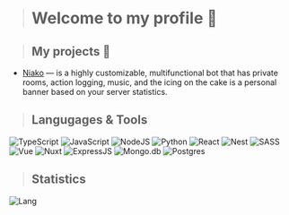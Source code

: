 > # Welcome to my profile 👋
<!-- [![Discord Presence](https://lanyard.cnrad.dev/api/758717520525000794?bg=121613&showDisplayName=true&hideStatus=true&borderRadius=8px)](https://oneheka.com/) -->
> ## My projects 🌿
<!-- * Desires — feature-packed, fast-growing discord bot that exploded in 2021 and won the hearts of many users of the Discord platform. -->
* [Niako](https://niako.xyz/) — is a highly customizable, multifunctional bot that has private rooms, action logging, music, and the icing on the cake is a personal banner based on your server statistics.

> ## Langugages & Tools
![TypeScript](https://shields.io/badge/-TypeScript-090909?style=for-the-badge&logo=typescript)
![JavaScript](https://shields.io/badge/-JavaScript-090909?style=for-the-badge&logo=javascript)
![NodeJS](https://shields.io/badge/-Node.js-090909?style=for-the-badge&logo=node.js)
![Python](https://shields.io/badge/-Python-090909?style=for-the-badge&logo=python)
![React](https://shields.io/badge/-React-090909?style=for-the-badge&logo=react)
![Nest](https://shields.io/badge/-Nest-090909?style=for-the-badge&logo=nestjs&logoColor=df274f)
![SASS](https://shields.io/badge/-SASS-090909?style=for-the-badge&logo=sass)
![Vue](https://shields.io/badge/-Vue-090909?style=for-the-badge&logo=vue.js)
![Nuxt](https://shields.io/badge/-Nuxt-090909?style=for-the-badge&logo=nuxt.js)
![ExpressJS](https://shields.io/badge/-Express.js-090909?style=for-the-badge&logo=express)
![Mongo.db](https://shields.io/badge/-Mongo.db-090909?style=for-the-badge&logo=mongodb)
![Postgres](https://shields.io/badge/postgres-090909?style=for-the-badge&logo=postgresql&logoColor=white)

> ## Statistics
![Lang](https://github-readme-stats.vercel.app/api/top-langs/?username=aqua&layout=compact&theme=merko)
